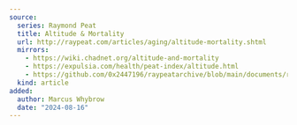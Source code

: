 ```yaml
---
source:
  series: Raymond Peat
  title: Altitude & Mortality
  url: http://raypeat.com/articles/aging/altitude-mortality.shtml
  mirrors:
    - https://wiki.chadnet.org/altitude-and-mortality
    - https://expulsia.com/health/peat-index/altitude.html
    - https://github.com/0x2447196/raypeatarchive/blob/main/documents/raypeat.com/altitude-mortality.md
  kind: article 
added:
  author: Marcus Whybrow
  date: "2024-08-16"
---
```


